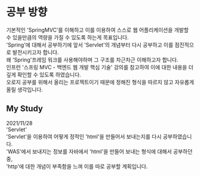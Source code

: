 # 공부 방향  
기본적인 'SpringMVC'를 이해하고 이를 이용하여 스스로 웹 어플리케이션을 개발할 수 있을만큼의 역량을 가질 수 있도록 하는게 목표입니다.  
'Spring'에 대해서 공부하기에 앞서 'Servlet'의 개념부터 다시 공부하고 이를 점진적으로 발전시키고자 합니다.  
왜 'Spring'프레임 워크를 사용해야하며 그 구조를 차근차근 이해하고자 합니다.  
인프런 '스프링 MVC - 백엔드 웹 개발 핵심 기술' 강의를 참고하여 이에 대한 내용을 더 깊게 확인할 수 있도록 하였습니다.  
오로지 공부를 위해서 올리는 프로젝트이기 때문에 정해진 형식을 따르지 않고 자유롭게 올릴 생각입니다.  


## My Study
2021/11/28  
'Servlet'  
'Servlet'을 이용하여 어떻게 정적인 'html'을 만들어서 보내는지를 다시 공부하였습니다.  
'WAS'에서 보내지는 정보를 자바에서 'html'을 만들어 보내는 형식에 대해서 공부하던 중,  
'http'에 대한 개념이 부족함을 느껴 이를 따로 공부할 계획입니다. 